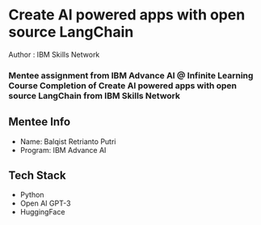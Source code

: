 # Create AI powered apps with open source LangChain
Author : IBM Skills Network
### Mentee assignment from IBM Advance AI @ Infinite Learning Course Completion of Create AI powered apps with open source LangChain from IBM Skills Network
## Mentee Info
- Name: Balqist Retrianto Putri
- Program: IBM Advance AI
## Tech Stack
- Python
- Open AI GPT-3
- HuggingFace
